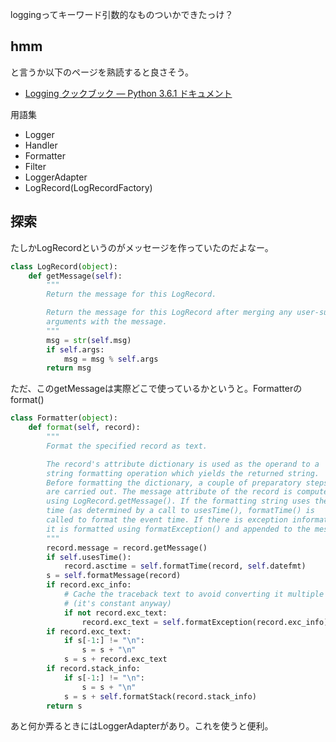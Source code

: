 loggingってキーワード引数的なものついかできたっけ？

## hmm

と言うか以下のページを熟読すると良さそう。

- [Logging クックブック — Python 3.6.1 ドキュメント](https://docs.python.jp/3/howto/logging-cookbook.html)

用語集

- Logger
- Handler
- Formatter
- Filter
- LoggerAdapter
- LogRecord(LogRecordFactory)

## 探索

たしかLogRecordというのがメッセージを作っていたのだよなー。

```python
class LogRecord(object):
    def getMessage(self):
        """
        Return the message for this LogRecord.

        Return the message for this LogRecord after merging any user-supplied
        arguments with the message.
        """
        msg = str(self.msg)
        if self.args:
            msg = msg % self.args
        return msg
```

ただ、このgetMessageは実際どこで使っているかというと。Formatterのformat()

```python
class Formatter(object):
    def format(self, record):
        """
        Format the specified record as text.

        The record's attribute dictionary is used as the operand to a
        string formatting operation which yields the returned string.
        Before formatting the dictionary, a couple of preparatory steps
        are carried out. The message attribute of the record is computed
        using LogRecord.getMessage(). If the formatting string uses the
        time (as determined by a call to usesTime(), formatTime() is
        called to format the event time. If there is exception information,
        it is formatted using formatException() and appended to the message.
        """
        record.message = record.getMessage()
        if self.usesTime():
            record.asctime = self.formatTime(record, self.datefmt)
        s = self.formatMessage(record)
        if record.exc_info:
            # Cache the traceback text to avoid converting it multiple times
            # (it's constant anyway)
            if not record.exc_text:
                record.exc_text = self.formatException(record.exc_info)
        if record.exc_text:
            if s[-1:] != "\n":
                s = s + "\n"
            s = s + record.exc_text
        if record.stack_info:
            if s[-1:] != "\n":
                s = s + "\n"
            s = s + self.formatStack(record.stack_info)
        return s
```

あと何か弄るときにはLoggerAdapterがあり。これを使うと便利。
